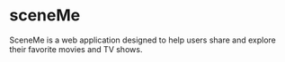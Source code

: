 # sceneMe
SceneMe is a web application designed to help users share and explore their favorite movies and TV shows.

